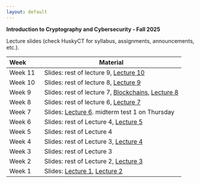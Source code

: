 ```yaml
---
layout: default
---
```


**Introduction to Cryptography and Cybersecurity - Fall 2025**

Lecture slides (check HuskyCT for syllabus, assignments, announcements, etc.).

| Week&emsp;&emsp;| Material           |
|----------|--------------------|
| Week 11 | Slides: rest of lecture 9, [Lecture 10](./lecture10.pdf)|
| Week 10 | Slides: rest of lecture 8, [Lecture 9](./lecture9.pdf)|
| Week 9 | Slides: rest of lecture 7, [Blockchains](./blockchains.pdf), [Lecture 8](./lecture8.pdf)|
| Week 8 | Slides: rest of lecture 6, [Lecture 7](./lecture7.pdf)|
| Week 7 | Slides: [Lecture 6](./lecture6.pdf). midterm test 1 on Thursday |
| Week 6 | Slides: rest of Lecture 4, [Lecture 5](./lecture5.pdf) |
| Week 5 | Slides: rest of Lecture 4 |
| Week 4 | Slides: rest of Lecture 3, [Lecture 4](./lecture4.pdf) |
| Week 3 | Slides: rest of Lecture 3 |
| Week 2 | Slides: rest of Lecture 2, [Lecture 3](./lecture3.pdf)|
| Week 1 | Slides: [Lecture 1](./lecture1.pdf), [Lecture 2](./lecture2.pdf)|